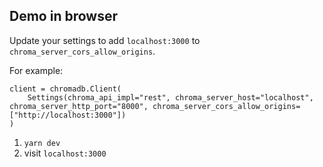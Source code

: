## Demo in browser

Update your settings to add `localhost:3000` to `chroma_server_cors_allow_origins`.

For example:

```
client = chromadb.Client(
    Settings(chroma_api_impl="rest", chroma_server_host="localhost", chroma_server_http_port="8000", chroma_server_cors_allow_origins=["http://localhost:3000"])
)

```

1. `yarn dev`
2. visit `localhost:3000`
